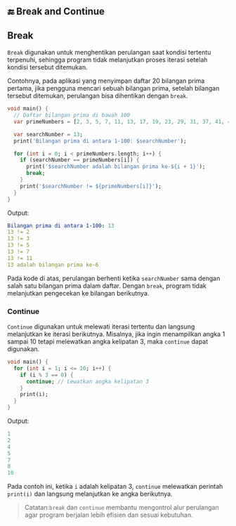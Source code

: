 ## 🔚 Break and Continue

## Break
`Break` digunakan untuk menghentikan perulangan saat kondisi tertentu terpenuhi, sehingga program tidak melanjutkan proses iterasi setelah kondisi tersebut ditemukan. 

Contohnya, pada aplikasi yang menyimpan daftar 20 bilangan prima pertama, jika pengguna mencari sebuah bilangan prima, setelah bilangan tersebut ditemukan, perulangan bisa dihentikan dengan `break`.
```dart
void main() {
  // Daftar bilangan prima di bawah 100
  var primeNumbers = [2, 3, 5, 7, 11, 13, 17, 19, 23, 29, 31, 37, 41, 43, 47, 53, 59, 61, 67, 73, 79, 83, 89, 97];

  var searchNumber = 13;
  print('Bilangan prima di antara 1-100: $searchNumber');

  for (int i = 0; i < primeNumbers.length; i++) {
    if (searchNumber == primeNumbers[i]) {
      print('$searchNumber adalah bilangan prima ke-${i + 1}');
      break;
    }
    print('$searchNumber != ${primeNumbers[i]}');
  }
}
```
Output:
```yaml
Bilangan prima di antara 1-100: 13
13 != 2
13 != 3
13 != 5
13 != 7
13 != 11
13 adalah bilangan prima ke-6
```
Pada kode di atas, perulangan berhenti ketika `searchNumber` sama dengan salah satu bilangan prima dalam daftar. Dengan `break`, program tidak melanjutkan pengecekan ke bilangan berikutnya.

### Continue
`Continue` digunakan untuk melewati iterasi tertentu dan langsung melanjutkan ke iterasi berikutnya. Misalnya, jika ingin menampilkan angka 1 sampai 10 tetapi melewatkan angka kelipatan 3, maka `continue` dapat digunakan.
```dart
void main() {
  for (int i = 1; i <= 10; i++) {
    if (i % 3 == 0) {
      continue; // Lewatkan angka kelipatan 3
    }
    print(i);
  }
}
```
Output:
```yaml
1
2
4
5
7
8
10
```
Pada contoh ini, ketika `i` adalah kelipatan 3, `continue` melewatkan perintah `print(i)` dan langsung melanjutkan ke angka berikutnya.

> Catatan:`break` dan `continue` membantu mengontrol alur perulangan agar program berjalan lebih efisien dan sesuai kebutuhan.
